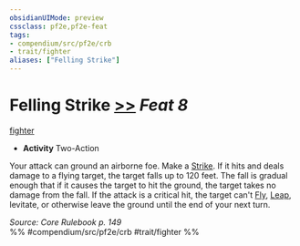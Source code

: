 ```yaml
---
obsidianUIMode: preview
cssclass: pf2e,pf2e-feat
tags:
- compendium/src/pf2e/crb
- trait/fighter
aliases: ["Felling Strike"]
---
```

# Felling Strike  [>>](rules/core-rulebook/chapter-9-playing-the-game.md#Actions "Two-Action") *Feat 8*  
[fighter](rules/traits/fighter.md "Fighter Class Trait")  

- **Activity** Two-Action

Your attack can ground an airborne foe. Make a [Strike](rules/actions/strike.md). If it hits and deals damage to a flying target, the target falls up to 120 feet. The fall is gradual enough that if it causes the target to hit the ground, the target takes no damage from the fall. If the attack is a critical hit, the target can't [Fly](rules/actions/fly.md), [Leap](rules/actions/leap.md), levitate, or otherwise leave the ground until the end of your next turn.

*Source: Core Rulebook p. 149*  
%% #compendium/src/pf2e/crb #trait/fighter %%